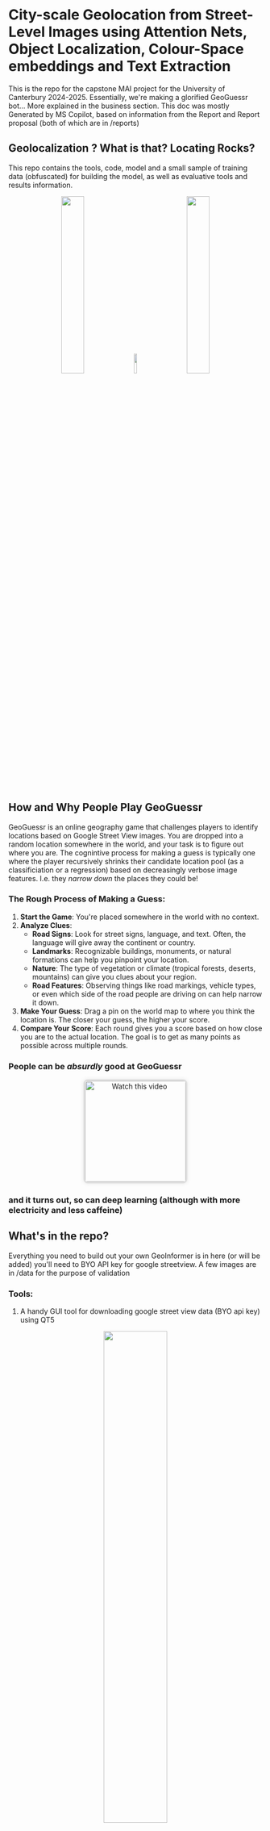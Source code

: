 # City-scale Geolocation from Street-Level Images using Attention Nets, Object Localization, Colour-Space embeddings and Text Extraction
This is the repo for the capstone MAI project for the University of Canterbury 2024-2025. Essentially, we're making a glorified GeoGuessr bot... More explained in the business section. This doc was mostly Generated by MS Copilot, based on information from the Report and Report proposal (both of which are in /reports)



## Geolocalization ? What is that? Locating Rocks?

This repo contains the tools, code, model and a small sample of training data (obfuscated) for building the model, as well as evaluative tools and results information. 



<p align="center">
  <img src="./docs/gitembeds/header1.png" width="30%" />
  <img src="./docs/gitembeds/arrowright.png" width="10%" style="padding: 0 20px; vertical-align: ;" />
  <img src="./docs/gitembeds/springfield_w_point.jpg" width="30%" />
</p>





## How and Why People Play GeoGuessr

GeoGuessr is an online geography game that challenges players to identify locations based on Google Street View images. You are dropped into a random location somewhere in the world, and your task is to figure out where you are. The cognintive process for making a guess is typically one where the player recursively shrinks their candidate location pool (as a classificiation or a regression) based on decreasingly verbose image features. I.e. they *narrow down* the places they could be!

### The Rough Process of Making a Guess:

1. **Start the Game**: You're placed somewhere in the world with no context.
2. **Analyze Clues**:
   - **Road Signs**: Look for street signs, language, and text. Often, the language will give away the continent or country.
   - **Landmarks**: Recognizable buildings, monuments, or natural formations can help you pinpoint your location.
   - **Nature**: The type of vegetation or climate (tropical forests, deserts, mountains) can give you clues about your region.
   - **Road Features**: Observing things like road markings, vehicle types, or even which side of the road people are driving on can help narrow it down.
3. **Make Your Guess**: Drag a pin on the world map to where you think the location is. The closer your guess, the higher your score.
4. **Compare Your Score**: Each round gives you a score based on how close you are to the actual location. The goal is to get as many points as possible across multiple rounds.

### People can be *absurdly* good at GeoGuessr

<p style="text-align: center;">
  <a href="https://www.youtube.com/watch?v=PeXvpxPj1mo" target="_blank" style="position: relative; display: inline-block;">
    <img src="https://img.youtube.com/vi/PeXvpxPj1mo/hqdefault.jpg" alt="Watch this video" style="border: 3px solid #ddd; border-radius: 8px; width: 200px; box-shadow: 0 0 8px rgba(0, 0, 0, 0.1);">
  </a>
</p>

### and it turns out, so can deep learning (although with more electricity and less caffeine) 

## What's in the repo?
Everything you need to build out your own GeoInformer is in here (or will be added) you'll need to BYO API key for google streetview. A few images are in /data for the purpose of validation


### Tools:
 1. A handy GUI tool for downloading google street view data (BYO api key) using QT5
<p align="center">
  <img src="./docs/gitembeds/tool_dler_gui.png" width="50%" />
</p>

 2. A handy tool to generate evenly distributed geolocation data for streetview images (as even as we can be given the obvious topologicial challenges
 (not shown as it's commandline, but here's the gist)
<p align="center">
  <img src="./docs/gitembeds/extraction_of_points.png" width="50%" />
</p>


# Background and Some Motivation
## Introduction

Most image formats contain geolocation information in their metadata or headers. When this information is absent, we propose that geolocation can be determined with useful accuracy from latent features derived directly from the image data itself. These features, referred to as Geo Informative Features, inform a deep learning model to determine latitude and longitude coordinates. Our data is sourced primarily from the Google Street View API.

The popular online video game GeoGuessr gamifies this process for humans. Players are presented with a randomized Google Street View location and score based on the topological distance between their selected location on a map and the actual capture location. This approach translates well to a machine learning model.

Some Geo Informative features are highly meaningful as they significantly reduce the candidate pool or are uniquely identifying (e.g., a sign reading "Carter’s Road Grocer, Carterton’s Top Grocer!" or a recognizable landmark like the Eiffel Tower). The most telling features are often derived from text, such as phone numbers and web domains.

![Simpsons Meme Placeholder](/docs/gitembeds/moespetshop.webp)


## Approach

We leverage several advanced techniques:

- **Object Detection**: Utilizing YOLO for efficient real-time object detection.
- **Text Extraction**: Using docTR for robust text extraction.
- **Color Extraction**: Implementing custom algorithms for HSV color histogram analysis.

These extracted features form a combined embedding. The embedding is then passed through a multihead attention layer, enhancing the model’s ability to learn complex patterns by selectively focusing on the most relevant parts of the combined embeddings. The architecture combines sparse features to form a dense embedding matrix.


Essentially, we want to concatenate **sparse** embeddings into a **dense** embedding, hereby creating something we call a **GeoLocalization Pattern**



![Simpsons Meme Placeholder](/docs/gitembeds/clowncar.gif)

Density is good, for this model

## Querying Candidate Areas within 10km

Each point within the defined 10km space is systematically evaluated for potential inclusion in the training dataset, with hardware constraints determining viable candidates.

*Figure 3: Example of the 10km area evaluated for query points. Blue dots represent plausible points to query for data collection.*

The identified candidate areas for queries are shown below. To reduce API calls, candidates only include those intersecting viable StreetView locations (i.e., streets and roads) in the OpenStreetMap Dataset. The relative spacing \(d\) for each point considers the StreetView capture spacing, ranging from a few meters to 20 meters. Setting \(d = 8\) will sufficiently capture the necessary datapoints.

*Figure 4: Example of points reduced to candidate locations and the result of querying the GoogleMaps API (third image generated using Microsoft Copilot 14/11/2024).*

To further refine the pool of candidate areas, we apply filtering based on OpenStreetMap data using ShapeFiles, reducing the number of calls to the StreetView API. This results in a reduction of 50-90% of candidate points.

After querying the Google Street View API, the dataset comprises a yet unknown number of three-channel images, each with a resolution of 640x640. These images are categorized by their geographic coordinates (latitude and longitude) according to the query locations returned by the StreetView API, which snaps a query to the nearest LAT / LONG. Successful queries update the LAT / LONG to the new truth LAT / LONG for that data point. For API cost minimization and noise reduction, queries within distance \(d\) are no longer candidates unless already queried.

## Recency

Where multiple Google StreetView Images are available at differing times for the same location, all images become part of the dataset.

## Preprocessing and Data

This GeoLocator is scoped to Chicago for computability, defining a 10km radius around the center point of Chicago.

We define the basic preprocessing pipeline as follows; noting that Google StreetView snaps queries to the nearest available capture.

*Figure 5: PreProcessing Overview.*

From the coordinates within this radius, we define a pool of training locations to query through the Google Street View API. Considering distances between StreetView imagery range from a few meters to a dozen or so, duplication of images is undesirable in the training set, and missing images are inconsequential.

The volume of training points for a given radius is calculated as follows with integer rounding:

$$NumQueries = \frac{\pi \times R^2}{d^2}$$

Where \(d\) is the distance (meters) between each query point. The scaling of total candidate points about a radius is exponential. We define \(d = 10\), noting that StreetView images occupy some proportion of this location. The density of StreetView imagery is inconsistent across locales.

A critical notion in the test data is that local features used as geolocators should be present in multiple images. Defining \(d\) this way is critical to achieving good generalization of the model.

| Radius (km) | Number of Points (N) |
|-------------|-----------------------|
| 1           | 31,416                |
| 5           | 785,398               |
| 10          | 3,141,593             |
| 11          | 3,801,327             |
| 12          | 4,523,893             |

While we select \(d = 10\), the scaling for increasingly large \(d\) is evident above.

## Method

Our goal is to define GeoInformers and construct a model which, given GeoInformers, can predict the location of an unseen image at city scale. GeoInformers are determined from a branched path, and their embeddings are used as inputs for further neural network layers.

### Street Level Imagery

Consider the following image, randomly chosen in Chicago. The image intuitively contains several useful GeoInformers.

*Figure 6: A random location in Chicago, text is a significant identifier (screencapture from MAPS public website).*

### Pipeline

The overall structure of our implementation is depicted below. The final model architecture is still being determined. The model has three branches:

- **Color Evaluation**:
  - Generates a histogram for the HSV color space.
  - Produces a corresponding color embedding.

- **OCR Text Extraction**:
  - Utilizes an OCR model to extract text (docTR).
  - Creates a text embedding from the extracted textual information.

- **Object Detection**:
  - Employs an object detection model trained on a manually selected pool of plausible objects.
  - Generates object embeddings for the detected items.

An attention layer then processes the combined embeddings:
- Dynamically weighs the importance of each feature.
- Enhances the overall geoinformative power of the model.

*Figure 7: Overall structure of the implementation pipeline.*

### Architecture and Activation Functions

Our model processes 640 × 640 input images using YOLOv11 for object detection and docTR for text recognition.

The input tensor size is (B, 640, 640, 3).

YOLOv11 outputs a tensor (B, N, 4 + 1 + C), where N is the number of detections per image, 4 represents the bounding box coordinates [x1, x2, y1, y2], 1 is the objectness score (Confidence), and C is the number of class probabilities.

docTR outputs a tensor (B, T, d), where T is the number of text instances detected, and d is the dimension of the text features.

The YOLOv11 embeddings are reshaped to (B, N, Ey) and the docTR embeddings to (B, T, Ed).

The combined tensor size before the attention model is (B, N + T, E), where E is the unified embedding dimension.

Given that the model exceeds 7 layers, we use activation functions like ReLU or Leaky ReLU to mitigate gradient loss, ensuring effective learning.

### Color Histogram Embedding

The overall color space of an image is a telling geolocator that permeates across input variables. The roofline in Figure 9, for example, is a telling geolocator, yet the sky is consistent but is not a useful feature for our model.

This branch of the model is essentially preprocessing only; we create color histograms representing the distributions of the local colors.

We convert the image to the HSV color space to better capture color variations and compute a histogram for each channel (Hue, Saturation, and Value). These histograms are then flattened and normalized to create the color vector.

The extracted histogram is used as an input feature in a separate branch of the neural network. This branch processes the histogram through several dense layers to identify significant color patterns. The output from this branch is concatenated with the object embeddings and the text embeddings before the attention layer(s).

*Figure 8: Example of HSV extraction from Figure 9 and a sample embedding (truncated).*

### Text Extraction and Processing

Text is a significant geolocator. We employ an off-the-shelf solution: the docTR OCR model. No hyperparameter tuning or model refinement is applied to this branch of the model. Images are normalized before feeding into the model.

Each training set member undergoes processing via the docTR model, which yields an object containing the localized text. While docTR may not capture every piece of text flawlessly, any errors introduced are minor and do not significantly impact the performance of the greater model.

Following






#### Models:
 1. Todo

#### src:
 1. Todo

#### docs:
 1. Todo





#### frontend:
 1. React frontend for uploading images to the model (rather to a rest API hosted on code you'll find in /server/)
 2. Some fun and fancy css!

